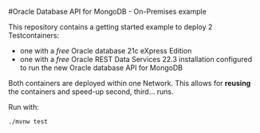 #Oracle Database API for MongoDB - On-Premises example

This repository contains a getting started example to deploy 2 Testcontainers:
- one with a _free_ Oracle database 21c eXpress Edition
- one with a _free_ Oracle REST Data Services 22.3 installation configured to run the new Oracle database API for MongoDB

Both containers are deployed within one Network. This allows for __reusing__ the containers and speed-up second, third... runs.

Run with:
```
./mvnw test
```
